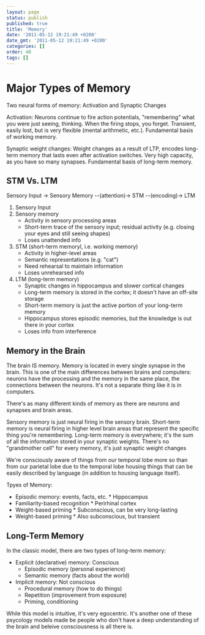 ```yaml
---
layout: page
status: publish
published: true
title: 'Memory'
date: '2011-05-12 19:21:49 +0200'
date_gmt: '2011-05-12 19:21:49 +0200'
categories: []
order: 40
tags: []
---
```


# Major Types of Memory

Two neural forms of memory: Activation and Synaptic Changes

Activation: Neurons continue to fire action potentials, "remembering" what you were just seeing, thinking. When the firing stops, you forget. Transient, easily lost, but is very flexible (mental arithmetic, etc.). Fundamental basis of working memory.

Synaptic weight changes: Weight changes as a result of LTP, encodes long-term memory that lasts even after activation switches. Very high capacity, as you have so many synapses. Fundamental basis of long-term memory.

## STM Vs. LTM

Sensory Input -> Sensory Memory --(attention)-> STM --(encoding)-> LTM

1. Sensory Input
2. Sensory memory
    * Activity in sensory processing areas
    * Short-term trace of the sensory input; residual activity (e.g. closing your eyes and still seeing shapes)
    * Loses unattended info
3. STM (short-term memoryl, i.e. working memory)
    * Activity in higher-level areas
    * Semantic representations (e.g. "cat")
    * Need rehearsal to maintain information
    * Loses unrehearsed info
4. LTM (long-term memory)
    * Synaptic changes in hippocampus and slower cortical changes
    * Long-term memory is stored in the cortex; it doesn't have an off-site storage
    * Short-term memory is just the active portion of your long-term memory
    * Hippocampus stores episodic memories, but the knowledge is out there in your cortex
    * Loses info from interference 
    
## Memory in the Brain

The brain IS memory. Memory is located in every single synapse in the brain. This is one of the main differences between brains and computers: neurons have the processing and the memory in the same place, the connections between the neurons. It's not a separate thing like it is in computers.

There's as many different kinds of memory as there are neurons and synapses and brain areas.

Sensory memory is just neural firing in the sensory brain. Short-term memory is neural firing in higher level brain areas that represent the specific thing you're remembering. Long-term memory is everywhere; it's the sum of all the information stored in your synaptic weights. There's no "grandmother cell" for every memory, it's just synaptic weight changes

We're consciously aware of things from our temporal lobe more so than from our parietal lobe due to the temporal lobe housing things that can be easily described by language (in addition to housing language itself).

Tpyes of Memory:
* Episodic memory: events, facts, etc.
      * Hippocampus
* Familiarity-based recognition
      * Perirhinal cortex
* Weight-based priming
      * Subconscious, can be very long-lasting
* Weight-based priming
      * Also subconscious, but transient

## Long-Term Memory

In the classic model, there are two types of long-term memory:

* Explicit (declarative)  memory: Conscious
   * Episodic memory (personal experience)
   * Semantic memory (facts about the world)
* Implicit memory: Not conscious
   * Procedural memory (how to do things)
   * Repetition (improvement from exposure)
   * Priming, conditioning 
   
While this model is intuitive, it's very egocentric. It's another one of these psycology models made be people who don't have a deep understanding of the brain and beleive consciousness is all there is.

